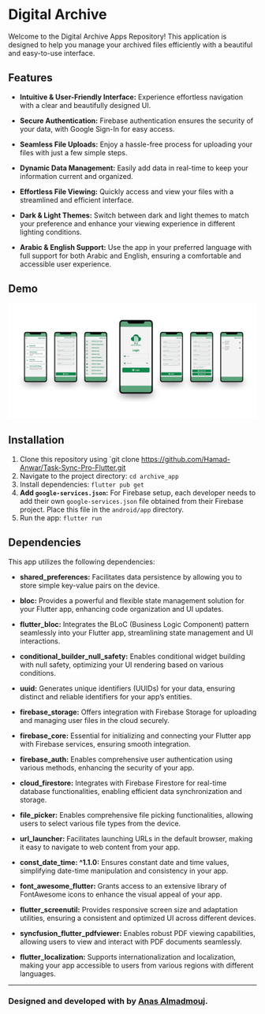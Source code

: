 # Digital Archive

Welcome to the Digital Archive Apps Repository! This application is designed to help you manage your archived files efficiently with a beautiful and easy-to-use interface.

## Features

- **Intuitive & User-Friendly Interface:** Experience effortless navigation with a clear and beautifully designed UI.

- **Secure Authentication:** Firebase authentication ensures the security of your data, with Google Sign-In for easy access.

- **Seamless File Uploads:** Enjoy a hassle-free process for uploading your files with just a few simple steps.

- **Dynamic Data Management:** Easily add data in real-time to keep your information current and organized.

- **Effortless File Viewing:** Quickly access and view your files with a streamlined and efficient interface.

- **Dark & Light Themes:** Switch between dark and light themes to match your preference and enhance your viewing experience in different lighting conditions.

- **Arabic & English Support:** Use the app in your preferred language with full support for both Arabic and English, ensuring a comfortable and accessible user experience.

## Demo

<img src="demo.png">

## Installation

1. Clone this repository using `git clone https://github.com/Hamad-Anwar/Task-Sync-Pro-Flutter.git
2. Navigate to the project directory: `cd archive_app`
3. Install dependencies: `flutter pub get`
4. **Add `google-services.json`:** For Firebase setup, each developer needs to add their own `google-services.json` file obtained from their Firebase project. Place this file in the `android/app` directory.
5. Run the app: `flutter run`

## Dependencies

This app utilizes the following dependencies:

- **shared_preferences:** Facilitates data persistence by allowing you to store simple key-value pairs on the device.

- **bloc:** Provides a powerful and flexible state management solution for your Flutter app, enhancing code organization and UI updates.

- **flutter_bloc:** Integrates the BLoC (Business Logic Component) pattern seamlessly into your Flutter app, streamlining state management and UI interactions.

- **conditional_builder_null_safety:** Enables conditional widget building with null safety, optimizing your UI rendering based on various conditions.

- **uuid:** Generates unique identifiers (UUIDs) for your data, ensuring distinct and reliable identifiers for your app’s entities.

- **firebase_storage:** Offers integration with Firebase Storage for uploading and managing user files in the cloud securely.

- **firebase_core:** Essential for initializing and connecting your Flutter app with Firebase services, ensuring smooth integration.

- **firebase_auth:** Enables comprehensive user authentication using various methods, enhancing the security of your app.

- **cloud_firestore:** Integrates with Firebase Firestore for real-time database functionalities, enabling efficient data synchronization and storage.

- **file_picker:** Enables comprehensive file picking functionalities, allowing users to select various file types from the device.

- **url_launcher:** Facilitates launching URLs in the default browser, making it easy to navigate to web content from your app.

- **const_date_time: ^1.1.0:** Ensures constant date and time values, simplifying date-time manipulation and consistency in your app.

- **font_awesome_flutter:** Grants access to an extensive library of FontAwesome icons to enhance the visual appeal of your app.

- **flutter_screenutil:** Provides responsive screen size and adaptation utilities, ensuring a consistent and optimized UI across different devices.

- **syncfusion_flutter_pdfviewer:** Enables robust PDF viewing capabilities, allowing users to view and interact with PDF documents seamlessly.

- **flutter_localization:** Supports internationalization and localization, making your app accessible to users from various regions with different languages.

---

### Designed and developed with by [Anas Almadmouj](https://www.linkedin.com/in/anas-al-madmouj-0979271aa/).
